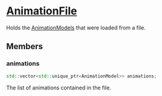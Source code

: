 # [AnimationFile](AnimationFile.hpp)

Holds the [AnimationModels](AnimationModel.md) that were loaded from a file.

## Members

### animations

```cpp
std::vector<std::unique_ptr<AnimationModel>> animations;
```

The list of animations contained in the file.